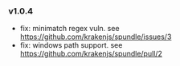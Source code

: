 ### v1.0.4

* fix: minimatch regex vuln. see https://github.com/krakenjs/spundle/issues/3
* fix: windows path support. see https://github.com/krakenjs/spundle/pull/2